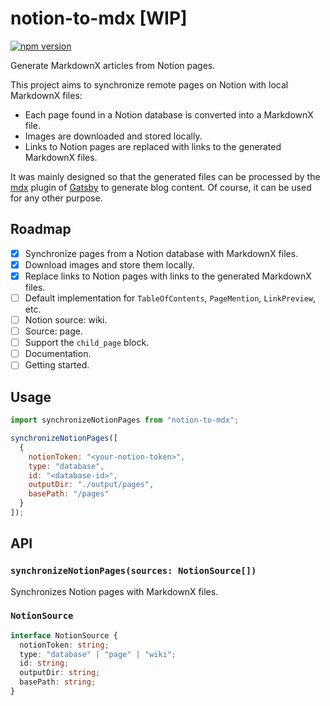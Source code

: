 # notion-to-mdx [WIP]

[![npm version](https://badge.fury.io/js/notion-to-mdx.svg)](https://badge.fury.io/js/notion-to-mdx)

Generate MarkdownX articles from Notion pages.

This project aims to synchronize remote pages on Notion with local MarkdownX files:

- Each page found in a Notion database is converted into a MarkdownX file.
- Images are downloaded and stored locally.
- Links to Notion pages are replaced with links to the generated MarkdownX files.

It was mainly designed so that the generated files can be processed by the [mdx](https://www.gatsbyjs.com/plugins/gatsby-plugin-mdx/) plugin of [Gatsby](https://www.gatsbyjs.com/) to generate blog content. Of course, it can be used for any other purpose.

## Roadmap

- [x] Synchronize pages from a Notion database with MarkdownX files.
- [x] Download images and store them locally.
- [x] Replace links to Notion pages with links to the generated MarkdownX files.
- [ ] Default implementation for `TableOfContents`, `PageMention`, `LinkPreview`, etc.
- [ ] Notion source: wiki.
- [ ] Source: page.
- [ ] Support the `child_page` block.
- [ ] Documentation.
- [ ] Getting started.

## Usage

```js
import synchronizeNotionPages from "notion-to-mdx";

synchronizeNotionPages([
  {
    notionToken: "<your-notion-token>",
    type: "database",
    id: "<database-id>",
    outputDir: "./output/pages",
    basePath: "/pages"
  }
]);
```

## API

### `synchronizeNotionPages(sources: NotionSource[])`

Synchronizes Notion pages with MarkdownX files.

### `NotionSource`

```ts
interface NotionSource {
  notionToken: string;
  type: "database" | "page" | "wiki";
  id: string;
  outputDir: string;
  basePath: string;
}
```
